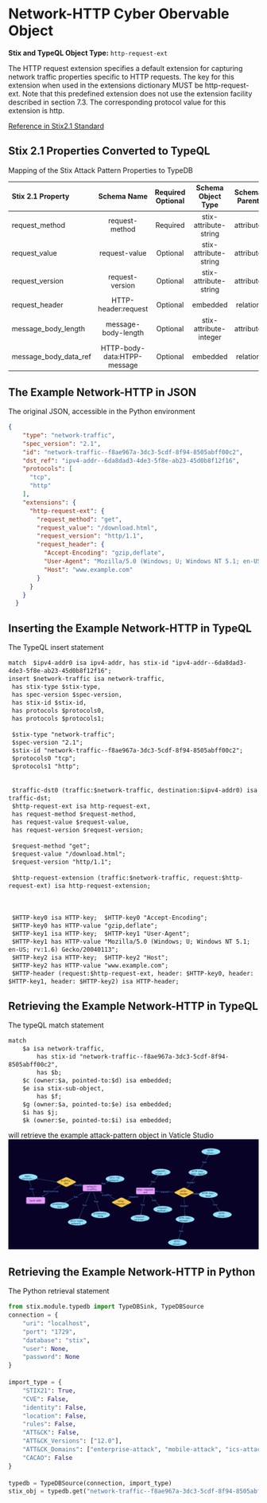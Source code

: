 # Network-HTTP Cyber Obervable Object

**Stix and TypeQL Object Type:**  `http-request-ext`

The HTTP request extension specifies a default extension for capturing network traffic properties specific to HTTP requests. The key for this extension when used in the extensions dictionary MUST be http-request-ext. Note that this predefined extension does not use the extension facility described in section 7.3. The corresponding protocol value for this extension is http.

[Reference in Stix2.1 Standard](https://docs.oasis-open.org/cti/stix/v2.1/os/stix-v2.1-os.html#_b0e376hgtml8)
## Stix 2.1 Properties Converted to TypeQL
Mapping of the Stix Attack Pattern Properties to TypeDB

|  Stix 2.1 Property    |           Schema Name             | Required  Optional  |      Schema Object Type | Schema Parent  |
|:--------------------|:--------------------------------:|:------------------:|:------------------------:|:-------------:|
| request_method |request-method |Required |  stix-attribute-string    |   attribute    |
| request_value |request-value |      Optional       |  stix-attribute-string    |   attribute    |
| request_version |request-version |      Optional       |  stix-attribute-string    |   attribute    |
| request_header |HTTP-header:request |      Optional       |embedded |relation |
| message_body_length |message-body-length |      Optional       |  stix-attribute-integer    |   attribute    |
| message_body_data_ref |HTTP-body-data:HTPP-message |      Optional       |embedded |relation |

## The Example Network-HTTP in JSON
The original JSON, accessible in the Python environment
```json
{      
    "type": "network-traffic",      
    "spec_version": "2.1",      
    "id": "network-traffic--f8ae967a-3dc3-5cdf-8f94-8505abff00c2",      
    "dst_ref": "ipv4-addr--6da8dad3-4de3-5f8e-ab23-45d0b8f12f16",      
    "protocols": [      
      "tcp",      
      "http"      
    ],      
    "extensions": {      
      "http-request-ext": {      
        "request_method": "get",      
        "request_value": "/download.html",      
        "request_version": "http/1.1",      
        "request_header": {      
          "Accept-Encoding": "gzip,deflate",      
          "User-Agent": "Mozilla/5.0 (Windows; U; Windows NT 5.1; en-US; rv:1.6) Gecko/20040113",      
          "Host": "www.example.com"      
        }      
      }      
    }      
  }
```


## Inserting the Example Network-HTTP in TypeQL
The TypeQL insert statement
```typeql
match  $ipv4-addr0 isa ipv4-addr, has stix-id "ipv4-addr--6da8dad3-4de3-5f8e-ab23-45d0b8f12f16";
insert $network-traffic isa network-traffic,
 has stix-type $stix-type,
 has spec-version $spec-version,
 has stix-id $stix-id,
 has protocols $protocols0,
 has protocols $protocols1;

 $stix-type "network-traffic";
 $spec-version "2.1";
 $stix-id "network-traffic--f8ae967a-3dc3-5cdf-8f94-8505abff00c2";
 $protocols0 "tcp";
 $protocols1 "http";


 $traffic-dst0 (traffic:$network-traffic, destination:$ipv4-addr0) isa traffic-dst;
 $http-request-ext isa http-request-ext,
 has request-method $request-method,
 has request-value $request-value,
 has request-version $request-version;

 $request-method "get";
 $request-value "/download.html";
 $request-version "http/1.1";

 $http-request-extension (traffic:$network-traffic, request:$http-request-ext) isa http-request-extension;



 $HTTP-key0 isa HTTP-key;  $HTTP-key0 "Accept-Encoding";
 $HTTP-key0 has HTTP-value "gzip,deflate";
 $HTTP-key1 isa HTTP-key;  $HTTP-key1 "User-Agent";
 $HTTP-key1 has HTTP-value "Mozilla/5.0 (Windows; U; Windows NT 5.1; en-US; rv:1.6) Gecko/20040113";
 $HTTP-key2 isa HTTP-key;  $HTTP-key2 "Host";
 $HTTP-key2 has HTTP-value "www.example.com";
 $HTTP-header (request:$http-request-ext, header: $HTTP-key0, header: $HTTP-key1, header: $HTTP-key2) isa HTTP-header;
```

## Retrieving the Example Network-HTTP in TypeQL
The typeQL match statement

```typeql
match
    $a isa network-traffic,
        has stix-id "network-traffic--f8ae967a-3dc3-5cdf-8f94-8505abff00c2",
        has $b;
    $c (owner:$a, pointed-to:$d) isa embedded;
    $e isa stix-sub-object,
        has $f;
    $g (owner:$a, pointed-to:$e) isa embedded;
    $i has $j;
    $k (owner:$e, pointed-to:$i) isa embedded;
```


will retrieve the example attack-pattern object in Vaticle Studio
![Network-HTTP Example](./img/network-http.png)

## Retrieving the Example Network-HTTP  in Python
The Python retrieval statement

```python
from stix.module.typedb import TypeDBSink, TypeDBSource
connection = {
    "uri": "localhost",
    "port": "1729",
    "database": "stix",
    "user": None,
    "password": None
}

import_type = {
    "STIX21": True,
    "CVE": False,
    "identity": False,
    "location": False,
    "rules": False,
    "ATT&CK": False,
    "ATT&CK_Versions": ["12.0"],
    "ATT&CK_Domains": ["enterprise-attack", "mobile-attack", "ics-attack"],
    "CACAO": False
}

typedb = TypeDBSource(connection, import_type)
stix_obj = typedb.get("network-traffic--f8ae967a-3dc3-5cdf-8f94-8505abff00c2")
```

